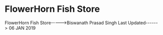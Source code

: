 # FlowerHorn Fish Store

FlowerHorn Fish Store----->Biswanath Prasad Singh
Last Updated------> 06 JAN 2019
